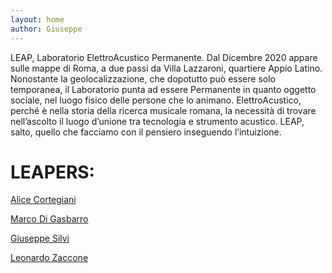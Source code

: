 ```yaml
---
layout: home
author: Giuseppe
---
```


LEAP, Laboratorio ElettroAcustico Permanente. Dal Dicembre 2020 appare sulle mappe di Roma, a due passi da Villa Lazzaroni, quartiere Appio Latino. Nonostante la geolocalizzazione, che dopotutto può essere solo temporanea, il Laboratorio punta ad essere Permanente in quanto oggetto sociale, nel luogo fisico delle persone che lo animano. ElettroAcustico, perché è nella storia della ricerca musicale romana, la necessità di trovare nell’ascolto il luogo d’unione tra tecnologia e strumento acustico. LEAP, salto, quello che facciamo con il pensiero inseguendo l’intuizione.

# LEAPERS:

[Alice Cortegiani](https://l-e-a-p.github.io/alice/)

[Marco Di Gasbarro](https://l-e-a-p.github.io/marco/)

[Giuseppe Silvi](https://l-e-a-p.github.io/giuseppe/)

[Leonardo Zaccone](https://l-e-a-p.github.io/leonardo/)
